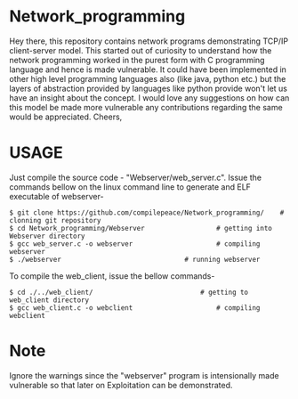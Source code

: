 # Network_programming
 
  Hey there, this repository contains network programs demonstrating TCP/IP client-server model. This started out of 
  curiosity to understand how the network programming worked in the purest form with C programming language and hence 
  is made vulnerable. It could have been implemented in other high level programming languages also (like java, python
  etc.) but the layers of abstraction provided by languages like python provide won't let us have an insight about the
  concept.
  I would love any suggestions on how can this model be made more vulnerable
  any contributions regarding the same would be appreciated.
  Cheers,


# USAGE
Just compile the source code - "Webserver/web_server.c".
Issue the commands bellow on the linux command line to generate and ELF executable of webserver-
	
	$ git clone https://github.com/compilepeace/Network_programming/	# clonning git repository
	$ cd Network_programming/Webserver					# getting into Webserver directory
	$ gcc web_server.c -o webserver						# compiling webserver
	$ ./webserver 								# running webserver

To compile the web_client, issue the bellow commands-

	$ cd ./../web_client/							# getting to web_client directory 
	$ gcc web_client.c -o webclient  					# compiling webclient


# Note 
Ignore the warnings since the "webserver" program is intensionally made vulnerable so that later on Exploitation can be demonstrated.
